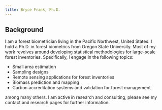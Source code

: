 ```yaml
---
title: Bryce Frank, Ph.D.
---
```


## Background

I am a forest biometrician living in the Pacific Northwest, United States. I hold a Ph.D. in forest biometrics from Oregon State University. Most of my work revolves around developing statistical methodologies for large-scale forest inventories. Specifically, I engage in the following topics:

- Small area estimation
- Sampling designs
- Remote sensing applications for forest inventories
- Biomass prediction and mapping
- Carbon accreditation systems and validation for forest management

among many others. I am active in research and consulting, please see my contact and research pages for further information.